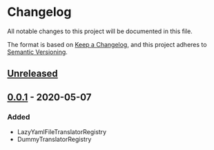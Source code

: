 # Changelog
All notable changes to this project will be documented in this file.

The format is based on [Keep a Changelog](https://keepachangelog.com/en/1.0.0/),
and this project adheres to [Semantic Versioning](https://semver.org/spec/v2.0.0.html).

## [Unreleased]

## [0.0.1] - 2020-05-07
### Added
- LazyYamlFileTranslatorRegistry
- DummyTranslatorRegistry

[Unreleased]: https://github.com/FreeElephants/i18n/compare/0.0.1...HEAD
[0.0.1]: https://github.com/FreeElephants/i18n/releases/tag/0.0.1
